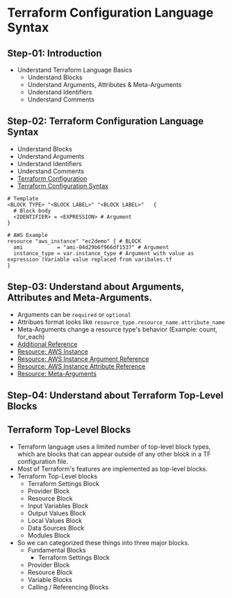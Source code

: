 # Terraform Configuration Language Syntax

## Step-01: Introduction
- Understand Terraform Language Basics
  - Understand Blocks
  - Understand Arguments, Attributes & Meta-Arguments
  - Understand Identifiers
  - Understand Comments
 


## Step-02: Terraform Configuration Language Syntax
- Understand Blocks
- Understand Arguments
- Understand Identifiers
- Understand Comments
- [Terraform Configuration](https://www.terraform.io/docs/configuration/index.html)
- [Terraform Configuration Syntax](https://www.terraform.io/docs/configuration/syntax.html)
```t
# Template
<BLOCK TYPE> "<BLOCK LABEL>" "<BLOCK LABEL>"   {
  # Block body
  <IDENTIFIER> = <EXPRESSION> # Argument
}

# AWS Example
resource "aws_instance" "ec2demo" { # BLOCK
  ami           = "ami-04d29b6f966df1537" # Argument
  instance_type = var.instance_type # Argument with value as expression (Variable value replaced from varibales.tf
}
```

## Step-03: Understand about Arguments, Attributes and Meta-Arguments.
- Arguments can be `required` or `optional`
- Attribues format looks like `resource_type.resource_name.attribute_name`
- Meta-Arguments change a resource type's behavior (Example: count, for_each)
- [Additional Reference](https://learn.hashicorp.com/tutorials/terraform/resource?in=terraform/configuration-language) 
- [Resource: AWS Instance](https://registry.terraform.io/providers/hashicorp/aws/latest/docs/resources/instance)
- [Resource: AWS Instance Argument Reference](https://registry.terraform.io/providers/hashicorp/aws/latest/docs/resources/instance#argument-reference)
- [Resource: AWS Instance Attribute Reference](https://registry.terraform.io/providers/hashicorp/aws/latest/docs/resources/instance#attributes-reference)
- [Resource: Meta-Arguments](https://www.terraform.io/docs/language/meta-arguments/depends_on.html)

## Step-04: Understand about Terraform Top-Level Blocks
## Terraform Top-Level Blocks

- Terraform language uses a limited number of top-level block types, which are blocks that can appear outside of any other block in a TF configuration file. 
- Most of Terraform's features are implemented as top-level blocks.
- Terraform Top-Level blocks
  - Terraform Settings Block
  - Provider Block
  - Resource Block
  - Input Variables Block
  - Output Values Block
  - Local Values Block
  - Data Sources Block
  - Modules Block
- So we can categorized these things into three major blocks.
  - Fundamental Blocks
    - Terraform Settings Block
  - Provider Block
  - Resource Block
  - Variable Blocks
  - Calling / Referencing Blocks
  



